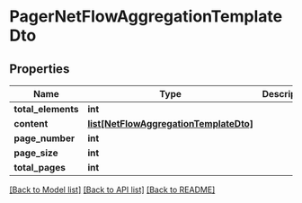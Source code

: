 # PagerNetFlowAggregationTemplateDto

## Properties
Name | Type | Description | Notes
------------ | ------------- | ------------- | -------------
**total_elements** | **int** |  | [optional] 
**content** | [**list[NetFlowAggregationTemplateDto]**](NetFlowAggregationTemplateDto.md) |  | [optional] 
**page_number** | **int** |  | [optional] 
**page_size** | **int** |  | [optional] 
**total_pages** | **int** |  | [optional] 

[[Back to Model list]](../README.md#documentation-for-models) [[Back to API list]](../README.md#documentation-for-api-endpoints) [[Back to README]](../README.md)

